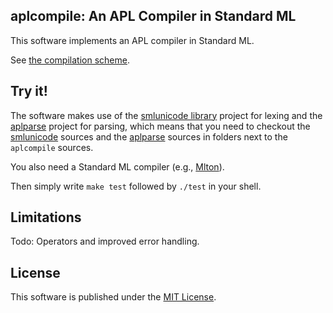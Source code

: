 ## aplcompile: An APL Compiler in Standard ML

This software implements an APL compiler in Standard ML. 

See [the compilation scheme](aplcompile/blob/master/comp.md).

## Try it!

The software makes use of the [smlunicode
library](https://github.com/melsman/smlunicode) project for lexing and
the [aplparse](https://github.com/melsman/aplparse) project for
parsing, which means that you need to checkout the
[smlunicode](https://github.com/melsman/smlunicode) sources and the
[aplparse](https://github.com/melsman/aplparse) sources in folders
next to the `aplcompile` sources.

You also need a Standard ML compiler (e.g., [Mlton](http://www.mlton.org/)).

Then simply write `make test` followed by `./test` in your shell.

## Limitations

Todo: Operators and improved error handling.

## License

This software is published under the [MIT License](MIT_LICENSE.md).

